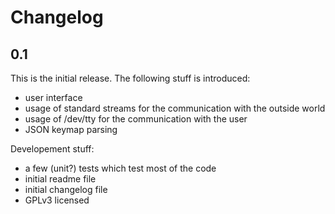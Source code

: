# Changelog

## 0.1

This is the initial release. The following stuff is introduced:
* user interface
* usage of standard streams for the communication with the outside world
* usage of /dev/tty for the communication with the user
* JSON keymap parsing

Developement stuff:
* a few (unit?) tests which test most of the code
* initial readme file
* initial changelog file
* GPLv3 licensed
